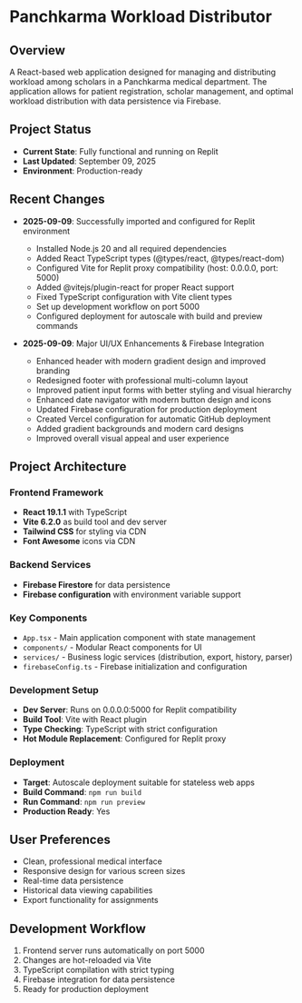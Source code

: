 # Panchkarma Workload Distributor

## Overview
A React-based web application designed for managing and distributing workload among scholars in a Panchkarma medical department. The application allows for patient registration, scholar management, and optimal workload distribution with data persistence via Firebase.

## Project Status
- **Current State**: Fully functional and running on Replit
- **Last Updated**: September 09, 2025
- **Environment**: Production-ready

## Recent Changes
- **2025-09-09**: Successfully imported and configured for Replit environment
  - Installed Node.js 20 and all required dependencies
  - Added React TypeScript types (@types/react, @types/react-dom)
  - Configured Vite for Replit proxy compatibility (host: 0.0.0.0, port: 5000)
  - Added @vitejs/plugin-react for proper React support
  - Fixed TypeScript configuration with Vite client types
  - Set up development workflow on port 5000
  - Configured deployment for autoscale with build and preview commands

- **2025-09-09**: Major UI/UX Enhancements & Firebase Integration
  - Enhanced header with modern gradient design and improved branding
  - Redesigned footer with professional multi-column layout
  - Improved patient input forms with better styling and visual hierarchy
  - Enhanced date navigator with modern button design and icons
  - Updated Firebase configuration for production deployment
  - Created Vercel configuration for automatic GitHub deployment
  - Added gradient backgrounds and modern card designs
  - Improved overall visual appeal and user experience

## Project Architecture

### Frontend Framework
- **React 19.1.1** with TypeScript
- **Vite 6.2.0** as build tool and dev server
- **Tailwind CSS** for styling via CDN
- **Font Awesome** icons via CDN

### Backend Services
- **Firebase Firestore** for data persistence
- **Firebase configuration** with environment variable support

### Key Components
- `App.tsx` - Main application component with state management
- `components/` - Modular React components for UI
- `services/` - Business logic services (distribution, export, history, parser)
- `firebaseConfig.ts` - Firebase initialization and configuration

### Development Setup
- **Dev Server**: Runs on 0.0.0.0:5000 for Replit compatibility
- **Build Tool**: Vite with React plugin
- **Type Checking**: TypeScript with strict configuration
- **Hot Module Replacement**: Configured for Replit proxy

### Deployment
- **Target**: Autoscale deployment suitable for stateless web apps
- **Build Command**: `npm run build`
- **Run Command**: `npm run preview`
- **Production Ready**: Yes

## User Preferences
- Clean, professional medical interface
- Responsive design for various screen sizes
- Real-time data persistence
- Historical data viewing capabilities
- Export functionality for assignments

## Development Workflow
1. Frontend server runs automatically on port 5000
2. Changes are hot-reloaded via Vite
3. TypeScript compilation with strict typing
4. Firebase integration for data persistence
5. Ready for production deployment